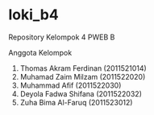 # loki_b4
Repository Kelompok 4 PWEB B

Anggota Kelompok
1. Thomas Akram Ferdinan (2011521014)
2. Muhamad Zaim Milzam   (2011522020)
3. Muhammad Afif         (2011522030)
4. Deyola Fadwa Shifana  (2011522032)
5. Zuha Bima Al-Faruq    (2011523012)
